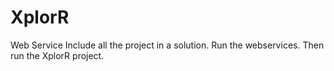 XplorR
======

Web Service
Include all the project in a solution.
Run the webservices.
Then run the XplorR project.
